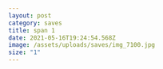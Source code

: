 ```yaml
---
layout: post
category: saves
title: span 1
date: 2021-05-16T19:24:54.568Z
image: /assets/uploads/saves/img_7100.jpg
size: "1"
---
```

